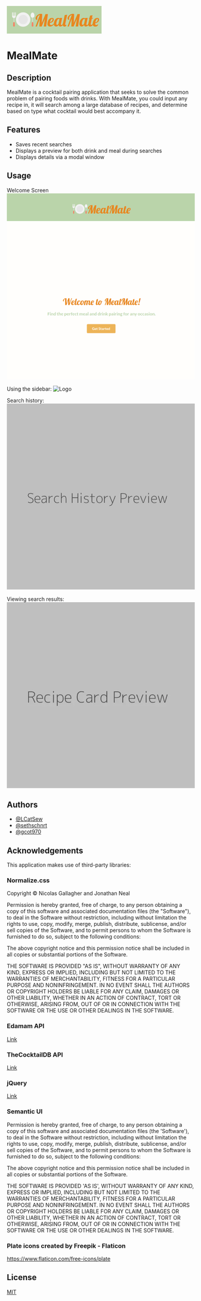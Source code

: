
![Logo](./screenshots/logo.png)

# MealMate

## Description
MealMate is a cocktail pairing application that seeks to solve the common problem of pairing foods with drinks. With MealMate, you could input any recipe in, it will search among a large database of recipes, and determine based on type what cocktail would best accompany it.
## Features

- Saves recent searches
- Displays a preview for both drink and meal during searches
- Displays details via a modal window


## Usage
Welcome Screen
![Logo](./screenshots/main.png)

Using the sidebar:
![Logo](./screenshots/slide.gif)

Search history:
![Logo](./screenshots/search.png)

Viewing search results:
![Logo](./screenshots/card.png)






## Authors

- [@LCatSew](https://github.com/LCatSew)
- [@sethschnrt](https://github.com/sethschnrt)
- [@gcot970](https://www.github.com/gcot970)


## Acknowledgements
This application makes use of third-party libraries:

 ### Normalize.css
 Copyright © Nicolas Gallagher and Jonathan Neal

Permission is hereby granted, free of charge, to any person obtaining a copy of this software and associated documentation files (the "Software"), to deal in the Software without restriction, including without limitation the rights to use, copy, modify, merge, publish, distribute, sublicense, and/or sell copies of the Software, and to permit persons to whom the Software is furnished to do so, subject to the following conditions:

The above copyright notice and this permission notice shall be included in all copies or substantial portions of the Software.

THE SOFTWARE IS PROVIDED "AS IS", WITHOUT WARRANTY OF ANY KIND, EXPRESS OR IMPLIED, INCLUDING BUT NOT LIMITED TO THE WARRANTIES OF MERCHANTABILITY, FITNESS FOR A PARTICULAR PURPOSE AND NONINFRINGEMENT. IN NO EVENT SHALL THE AUTHORS OR COPYRIGHT HOLDERS BE LIABLE FOR ANY CLAIM, DAMAGES OR OTHER LIABILITY, WHETHER IN AN ACTION OF CONTRACT, TORT OR OTHERWISE, ARISING FROM, OUT OF OR IN CONNECTION WITH THE SOFTWARE OR THE USE OR OTHER DEALINGS IN THE SOFTWARE.

### Edamam API
[Link](https://www.edamam.com/terms/api/)

### TheCocktailDB API
[Link](https://www.thecocktaildb.com/)

### jQuery
[Link](https://tldrlegal.com/license/mit-license)

### Semantic UI
Permission is hereby granted, free of charge, to any person obtaining a copy of this software and associated documentation files (the 'Software'), to deal in the Software without restriction, including without limitation the rights to use, copy, modify, merge, publish, distribute, sublicense, and/or sell copies of the Software, and to permit persons to whom the Software is furnished to do so, subject to the following conditions:

The above copyright notice and this permission notice shall be included in all copies or substantial portions of the Software.

THE SOFTWARE IS PROVIDED 'AS IS', WITHOUT WARRANTY OF ANY KIND, EXPRESS OR IMPLIED, INCLUDING BUT NOT LIMITED TO THE WARRANTIES OF MERCHANTABILITY, FITNESS FOR A PARTICULAR PURPOSE AND NONINFRINGEMENT. IN NO EVENT SHALL THE AUTHORS OR COPYRIGHT HOLDERS BE LIABLE FOR ANY CLAIM, DAMAGES OR OTHER LIABILITY, WHETHER IN AN ACTION OF CONTRACT, TORT OR OTHERWISE, ARISING FROM, OUT OF OR IN CONNECTION WITH THE SOFTWARE OR THE USE OR OTHER DEALINGS IN THE SOFTWARE.

### Plate icons created by Freepik - Flaticon
https://www.flaticon.com/free-icons/plate




## License

[MIT](https://choosealicense.com/licenses/mit/)

